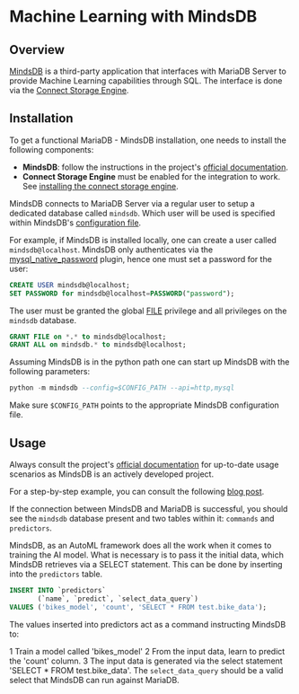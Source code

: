 # Machine Learning with MindsDB

## Overview

[MindsDB](https://docs.mindsdb.com/databases/) is a third-party application that interfaces with MariaDB Server to provide Machine Learning capabilities through SQL. The interface is done via the [Connect Storage Engine](/columns-storage-engines-and-plugins/storage-engines/connect).

## Installation

To get a functional MariaDB - MindsDB installation, one needs to install the following components:

- <strong>MindsDB</strong>: follow the instructions in the project's [official documentation](https://docs.mindsdb.com/installation/Installing/).
- <strong>Connect Storage Engine</strong> must be enabled for the integration to work. See [installing the connect storage engine](/columns-storage-engines-and-plugins/storage-engines/connect/installing-the-connect-storage-engine).

MindsDB connects to MariaDB Server via a regular user to setup a dedicated database called `mindsdb`. Which user will be used is specified within MindsDB's [configuration file](https://docs.mindsdb.com/databases/MariaDB/).

For example, if MindsDB is installed locally, one can create a user called `mindsdb@localhost`. MindsDB only authenticates via the [mysql_native_password](/columns-storage-engines-and-plugins/plugins/authentication-plugins/authentication-plugin-mysql_native_password) plugin, hence one must set a password for the user:

```sql
CREATE USER mindsdb@localhost;
SET PASSWORD for mindsdb@localhost=PASSWORD("password");
```

The user must be granted the global [FILE](/kb/en/grant/#file) privilege and all privileges on the `mindsdb` database.

```sql
GRANT FILE on *.* to mindsdb@localhost;
GRANT ALL on mindsdb.* to mindsdb@localhost;
```

Assuming MindsDB is in the python path one can start up MindsDB with the following parameters:

```sql
python -m mindsdb --config=$CONFIG_PATH --api=http,mysql
```

Make sure `$CONFIG_PATH` points to the appropriate MindsDB configuration file.

## Usage

Always consult the project's [official documentation](https://docs.mindsdb.com/installation/Installing/) for up-to-date usage scenarios as MindsDB is an actively developed project.

For a step-by-step example, you can consult the following [blog post](https://mariadb.org/machine-learning-sql/).

If the connection between MindsDB and MariaDB is successful, you should see the `mindsdb` database present and two tables within it: `commands` and `predictors`.

MindsDB, as an AutoML framework does all the work when it comes to training the AI model. What is necessary is to pass it the initial data, which MindsDB retrieves via a SELECT statement. This can be done by inserting into the `predictors` table.

```sql
INSERT INTO `predictors`
       (`name`, `predict`, `select_data_query`)
VALUES ('bikes_model', 'count', 'SELECT * FROM test.bike_data');
```

The values inserted into predictors act as a command instructing MindsDB to:

1 Train a model called 'bikes_model'
2 From the input data, learn to predict the 'count' column.
3 The input data is generated via the select statement 'SELECT * FROM test.bike_data'.
The `select_data_query` should be a valid select that MindsDB can run against MariaDB.